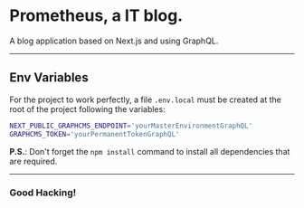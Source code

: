# Prometheus, a IT blog.
A blog application based on Next.js and using GraphQL.

-----

## Env Variables

For the project to work perfectly, a file `.env.local` must be created at the root of the project following the variables:

```bash
NEXT_PUBLIC_GRAPHCMS_ENDPOINT='yourMasterEnvironmentGraphQL'
GRAPHCMS_TOKEN='yourPermanentTokenGraphQL'
```

**P.S.**: Don't forget the `npm install` command to install all dependencies that are required.

---
### Good Hacking!